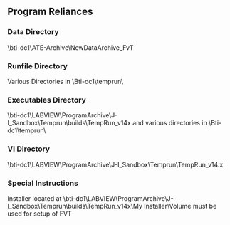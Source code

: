 ## Program Reliances
### Data Directory
\\bti-dc1\ATE-Archive\NewDataArchive\_FvT
### Runfile Directory
Various Directories in \\Bti-dc1\temprun\
### Executables Directory
\\bti-dc1\LABVIEW\ProgramArchive\J-I_Sandbox\Temprun\builds\TempRun_v14x and various directories in \\Bti-dc1\temprun\
### VI Directory
\\bti-dc1\LABVIEW\ProgramArchive\J-I_Sandbox\Temprun\TempRun_v14.x
### Special Instructions
Installer located at \\bti-dc1\LABVIEW\ProgramArchive\J-I_Sandbox\Temprun\builds\TempRun_v14x\My Installer\Volume must be used for setup of FVT
